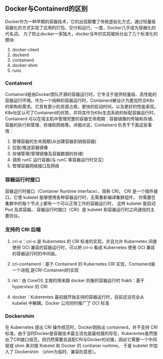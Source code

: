 ## Docker与Containerd的区别

Docker作为一种早期的容器技术，它的出现颠覆了传统虚拟化方式，通过轻量级容器化的方式实现了应用的打包、交付和运行。一度，Docker几乎成为容器化的代名词。 为了防止docker一家独大，docker当年的实现被拆分出了几个标准化的模块:

1. docker-client
1. dockerd
1. containerd
1. docker-shim
1. runc

### Containerd

Containerd是由Docker团队开源的容器运行时，它专注于提供轻量级、高性能的容器运行环境。作为一个纯粹的容器运行时，Containerd被设计为更加符合K8s的架构和需求。它具有更小的资源占用，更快的启动时间，以及更好的性能表现。 K8s社区认可了Containerd的优势，并将其作为K8s生态系统的标配容器运行时。 Containerd 可以在宿主机中管理完整的容器生命周期：容器镜像的传输和存储、容器的执行和管理、存储和网络等。详细点说，Containerd 负责干下面这些事情：

1. 管理容器的生命周期(从创建容器到销毁容器)
1. 拉取/推送容器镜像
1. 存储管理(管理镜像及容器数据的存储)
1. 调用 runC 运行容器(与 runC 等容器运行时交互)
1. 管理容器网络接口及网络

### 容器运行时接口

容器运行时接口（Container Runtime Interface），简称 CRI。 CRI 是一个插件接口，它使 kubelet 能够使用各种容器运行时，无需重新编译集群组件。 你需要在集群中的每个节点上都有一个可以正常工作的容器运行时， 这样 kubelet 能启动 Pod 及其容器。 容器运行时接口（CRI）是 kubelet 和容器运行时之间通信的主要协议。

### 支持的 CRI 后端

1. cri-o：cri-o 是 Kubernetes 的 CRI 标准的实现，并且允许 Kubernetes 间接使用 OCI 兼容的容器运行时，可以把 cri-o 看成 Kubernetes 使用 OCI 兼容的容器运行时的中间层。

1. cri-containerd：基于 Containerd 的 Kubernetes CRI 实现，Containerd是一个进程,是CRI-Containerd的实现

1. rkt：由 CoreOS 主推的用来跟 docker 抗衡的容器运行时
   frakti：基于 hypervisor 的 CRI

1. docker：Kuberentes 最初就开始支持的容器运行时，目前还没完全从 kubelet 中解耦，Docker 公司同时推广了 OCI 标准

### Dockershim

在 Kubernetes 提出 CRI 操作规范时，Docker刚拆出 containerd，并不支持 CRI 标准。由于当时Docker是容器技术最主流也是最权威的存在，Kuberentes虽然提出了CRI接口规范，但仍然需要去适配CRI与Docker的对接，因此它需要一个中间层或 shim 来对接 Kubelet 和 Docker 的 contianer runtime。 于是 kubelet 中加入了 Dockershim （shim为临时、兼容的意思）。
